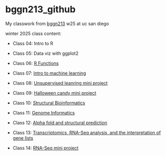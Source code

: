 # bggn213_github
My classwork from [bggn213](https://bioboot.github.io/bggn213_W25/) w25 at uc san diego

winter 2025 class content:

- Class 04: Intro to R

- Class 05: Data viz with ggplot2

- Class 06: [R Functions](https://github.com/kmostoller1/bggn213_github/blob/main/Class06/Class6.pdf)

- Class 07: [Intro to machine learning](https://github.com/kmostoller1/bggn213_github/blob/main/Class07/class07.pdf)

- Class 08: [Unsupervised leanring mini project](https://github.com/kmostoller1/bggn213_github/blob/main/Class08/Miniproject08.pdf)

- Class 09: [Halloween candy mini project](https://github.com/kmostoller1/bggn213_github/blob/main/class09/halloweencandy.pdf)

- Class 10: [Structural Bioinformatics](https://github.com/kmostoller1/bggn213_github/blob/main/Class10/Class10.pdf)

- Class 11: [Genome Informatics](https://github.com/kmostoller1/bggn213_github/blob/main/class11/class11.pdf)

- Class 12: [Alpha fold and structural prediction](https://github.com/kmostoller1/bggn213_github/blob/main/Class12/AlphaFold%20Analysis%20class%2012.pdf)

- Class 13: [Transcriptomics, RNA-Seq analysis, and the interpretation of gene lists](https://github.com/kmostoller1/bggn213_github/blob/main/Class%2013/Class-13.pdf)

- Class 14: [RNA-Seq mini project](https://github.com/kmostoller1/bggn213_github/blob/main/Class%2014/Class-14.pdf)

